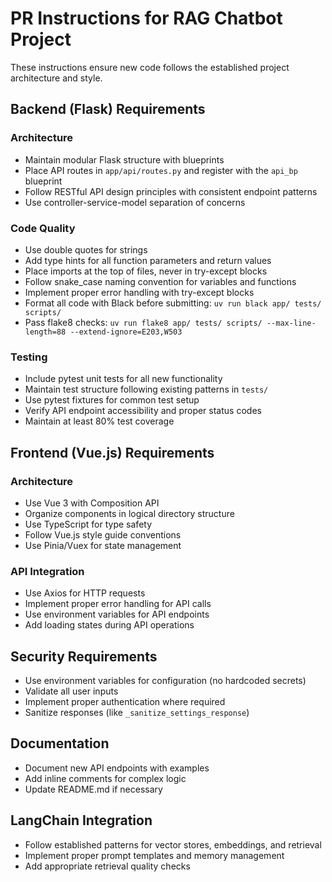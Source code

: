 # PR Instructions for RAG Chatbot Project

These instructions ensure new code follows the established project architecture and style.

## Backend (Flask) Requirements

### Architecture
- Maintain modular Flask structure with blueprints
- Place API routes in `app/api/routes.py` and register with the `api_bp` blueprint
- Follow RESTful API design principles with consistent endpoint patterns
- Use controller-service-model separation of concerns

### Code Quality
- Use double quotes for strings
- Add type hints for all function parameters and return values
- Place imports at the top of files, never in try-except blocks
- Follow snake_case naming convention for variables and functions
- Implement proper error handling with try-except blocks
- Format all code with Black before submitting: `uv run black app/ tests/ scripts/`
- Pass flake8 checks: `uv run flake8 app/ tests/ scripts/ --max-line-length=88 --extend-ignore=E203,W503`

### Testing
- Include pytest unit tests for all new functionality
- Maintain test structure following existing patterns in `tests/`
- Use pytest fixtures for common test setup
- Verify API endpoint accessibility and proper status codes
- Maintain at least 80% test coverage

## Frontend (Vue.js) Requirements

### Architecture
- Use Vue 3 with Composition API
- Organize components in logical directory structure
- Use TypeScript for type safety
- Follow Vue.js style guide conventions
- Use Pinia/Vuex for state management

### API Integration
- Use Axios for HTTP requests
- Implement proper error handling for API calls
- Use environment variables for API endpoints
- Add loading states during API operations

## Security Requirements
- Use environment variables for configuration (no hardcoded secrets)
- Validate all user inputs
- Implement proper authentication where required
- Sanitize responses (like `_sanitize_settings_response`)

## Documentation
- Document new API endpoints with examples
- Add inline comments for complex logic
- Update README.md if necessary

## LangChain Integration
- Follow established patterns for vector stores, embeddings, and retrieval
- Implement proper prompt templates and memory management
- Add appropriate retrieval quality checks